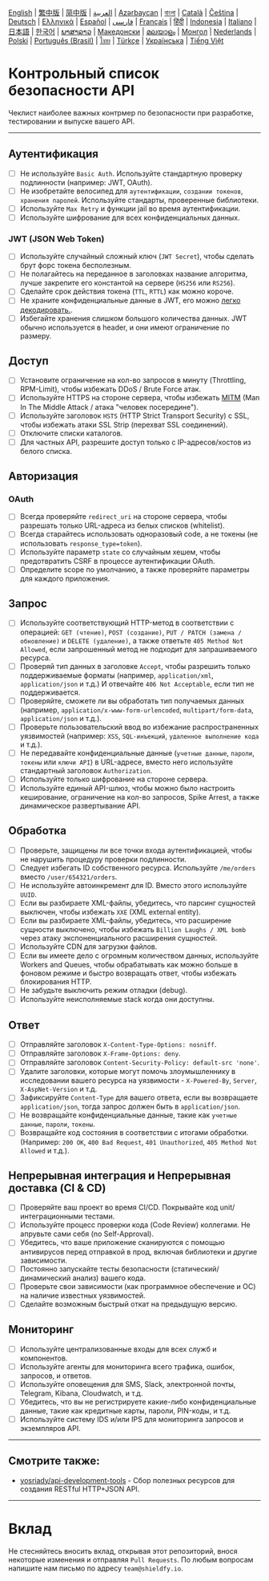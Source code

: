[English](./README.md) | [繁中版](./README-tw.md) | [简中版](./README-zh.md) | [العربية](./README-ar.md) | [Azərbaycan](./README-az.md) | [বাংলা](./README-bn.md) | [Català](./README-ca.md) | [Čeština](./README-cs.md) | [Deutsch](./README-de.md) | [Ελληνικά](./README-el.md) | [Español](./README-es.md) | [فارسی](./README-fa.md) | [Français](./README-fr.md) | [हिंदी](./README-hi.md) | [Indonesia](./README-id.md) | [Italiano](./README-it.md) | [日本語](./README-ja.md) | [한국어](./README-ko.md) | [ພາສາລາວ](./README-lo.md) | [Македонски](./README-mk.md) | [മലയാളം](./README-ml.md) | [Монгол](./README-mn.md) | [Nederlands](./README-nl.md) | [Polski](./README-pl.md) | [Português (Brasil)](./README-pt_BR.md) | [ไทย](./README-th.md) | [Türkçe](./README-tr.md) | [Українська](./README-uk.md) | [Tiếng Việt](./README-vi.md)

# Контрольный список безопасности API

Чеклист наиболее важных контрмер по безопасности при разработке, тестировании и выпуске вашего API.

---

## Аутентификация

- [ ] Не используйте `Basic Auth`. Используйте стандартную проверку подлинности (например: JWT, OAuth).
- [ ] Не изобретайте велосипед для `аутентификации`, `создании токенов`, `хранения паролей`. Используйте стандарты, проверенные библиотеки.
- [ ] Используйте `Max Retry` и функции jail во время аутентификации.
- [ ] Используйте шифрование для всех конфиденциальных данных.

### JWT (JSON Web Token)

- [ ] Используйте случайный сложный ключ (`JWT Secret`), чтобы сделать брут форс токена бесполезным.
- [ ] Не полагайтесь на переданное в заголовках название алгоритма, лучше закрепите его константой на сервере (`HS256` или `RS256`).
- [ ] Сделайте срок действия токена (`TTL`, `RTTL`) как можно короче.
- [ ] Не храните конфиденциальные данные в JWT, его можно [легко декодировать.](https://jwt.io/#debugger-io).
- [ ] Избегайте хранения слишком большого количества данных. JWT обычно используется в header, и они имеют ограничение по размеру.

## Доступ

- [ ] Установите ограничение на кол-во запросов в минуту (Throttling, RPM-Limit), чтобы избежать DDoS / Brute Force атак.
- [ ] Используйте HTTPS на стороне сервера, чтобы избежать [MITM](https://ru.wikipedia.org/wiki/Атака_посредника) (Man In The Middle Attack / атака "человек посередине").
- [ ] Используйте заголовок `HSTS` (HTTP Strict Transport Security) с SSL, чтобы избежать атаки SSL Strip (перехват SSL соединений).
- [ ] Отключите списки каталогов.
- [ ] Для частных API, разрешите доступ только с IP-адресов/хостов из белого списка.

## Авторизация

### OAuth

- [ ] Всегда проверяйте `redirect_uri` на стороне сервера, чтобы разрешать только URL-адреса из белых списков (whitelist).
- [ ] Всегда старайтесь использовать одноразовый code, а не токены (не использовать `response_type=token`).
- [ ] Используйте параметр `state` со случайным хешем, чтобы предотвратить CSRF в процессе аутентификации OAuth.
- [ ] Определите scope по умолчанию, а также проверяйте параметры для каждого приложения.

## Запрос

- [ ] Используйте соответствующий HTTP-метод в соответствии с операцией: `GET (чтение)`, `POST (создание)`, `PUT / PATCH (замена / обновление)` и `DELETE (удаление)`, а также ответьте `405 Method Not Allowed`, если запрошенный метод не подходит для запрашиваемого ресурса.
- [ ] Проверяй тип данных в заголовке `Accept`, чтобы разрешить только поддерживаемые форматы (например, `application/xml`, `application/json` и т.д.) И отвечайте `406 Not Acceptable`, если тип не поддерживается.
- [ ] Проверяйте, сможете ли вы обработать тип получаемых данных (например, `application/x-www-form-urlencoded`, `multipart/form-data`, `application/json` и т.д.).
- [ ] Проверьте пользовательский ввод во избежание распространенных уязвимостей (например: `XSS`, `SQL-инъекций`, `удаленное выполнение кода` и т.д.).
- [ ] Не передавайте конфиденциальные данные (`учетные данные`, `пароли`, `токены` или `ключи API`) в URL-адресе, вместо него используйте стандартный заголовок `Authorization`.
- [ ] Используйте только шифрование на стороне сервера.
- [ ] Используйте единый API-шлюз, чтобы можно было настроить кеширование, ограничение на кол-во запросов, Spike Arrest, а также динамическое развертывание API.

## Обработка

- [ ] Проверьте, защищены ли все точки входа аутентификацией, чтобы не нарушить процедуру проверки подлинности.
- [ ] Следует избегать ID собственного ресурса. Используйте `/me/orders` вместо `/user/654321/orders`.
- [ ] Не используйте автоинкремент для ID. Вместо этого используйте `UUID`.
- [ ] Если вы разбираете XML-файлы, убедитесь, что парсинг сущностей выключен, чтобы избежать `XXE` (XML external entity).
- [ ] Если вы разбираете XML-файлы, убедитесь, что расширение сущности выключено, чтобы избежать `Billion Laughs / XML bomb` через атаку экспоненциального расширения сущностей.
- [ ] Используйте CDN для загрузки файлов.
- [ ] Если вы имеете дело с огромным количеством данных, используйте Workers and Queues, чтобы обрабатывать как можно больше в фоновом режиме и быстро возвращать ответ, чтобы избежать блокирования HTTP.
- [ ] Не забудьте выключить режим отладки (debug).
- [ ] Используйте неисполняемые stack когда они доступны.

## Ответ

- [ ] Отправляйте заголовок `X-Content-Type-Options: nosniff`.
- [ ] Отправляйте заголовок `X-Frame-Options: deny`.
- [ ] Отправляйте заголовок `Content-Security-Policy: default-src 'none'`.
- [ ] Удалите заголовки, которые могут помочь злоумышленнику в исследовании вашего ресурса на уязвимости - `X-Powered-By`, `Server`, `X-AspNet-Version` и т.д.
- [ ] Зафиксируйте `Content-Type` для вашего ответа, если вы возвращаете `application/json`, тогда запрос должен быть в `application/json`.
- [ ] Не возвращайте конфиденциальные данные, такие как `учетные данные`, `пароли`, `токены`.
- [ ] Возвращайте код состояния в соответствии с итогами обработки. (Например: `200 OK`, `400 Bad Request`, `401 Unauthorized`, `405 Method Not Allowed` и т.д.).

## Непрерывная интеграция и Непрерывная доставка (CI & CD)

- [ ] Проверяйте ваш проект во время CI/CD. Покрывайте код unit/интеграционными тестами.
- [ ] Используйте процесс проверки кода (Code Review) коллегами. Не апрувьте сами себя (no Self-Approval).
- [ ] Убедитесь, что ваше приложение сканируются с помощью антивирусов перед отправкой в прод, включая библиотеки и другие зависимости.
- [ ] Постоянно запускайте тесты безопасности (статический/динамический анализ) вашего кода.
- [ ] Проверьте свои зависимости (как программное обеспечение и ОС) на наличие известных уязвимостей.
- [ ] Сделайте возможным быстрый откат на предыдущую версию.

## Мониторинг

- [ ] Используйте централизованные входы для всех служб и компонентов.
- [ ] Используйте агенты для мониторинга всего трафика, ошибок, запросов, и ответов.
- [ ] Используйте оповещения для SMS, Slack, электронной почты, Telegram, Kibana, Cloudwatch, и т.д.
- [ ] Убедитесь, что вы не регистрируете какие-либо конфиденциальные данные, такие как кредитные карты, пароли, PIN-коды, и т.д.
- [ ] Используйте систему IDS и/или IPS для мониторинга запросов и экземпляров API.

---

## Смотрите также:

- [yosriady/api-development-tools](https://github.com/yosriady/api-development-tools) - Сбор полезных ресурсов для создания RESTful HTTP+JSON API.

---

# Вклад

Не стесняйтесь вносить вклад, открывая этот репозиторий, внося некоторые изменения и отправляя `Pull Requests`. По любым вопросам напишите нам письмо по адресу `team@shieldfy.io`.
